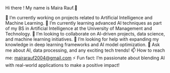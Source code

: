 Hi there ! My name is Maira Rauf.👋
<!-- **mairarauf/mairarauf** is a ✨ _special_ ✨ repository because its `README.md` (this file) appears on your GitHub profile. -->
🔭 I’m currently working on projects related to Artificial Intelligence and Machine Learning.
🌱 I’m currently learning advanced AI techniques as part of my BS in Artificial Intelligence at the University of Management and Technology.
👯 I’m looking to collaborate on AI-driven projects, data science, and machine learning initiatives.
🤔 I’m looking for help with expanding my knowledge in deep learning frameworks and AI model optimization.
💬 Ask me about AI, data processing, and any exciting tech trends!
📫 How to reach me: mairarauf2004@gmail.com
⚡ Fun fact: I’m passionate about blending AI with real-world applications to make a positive impact!
